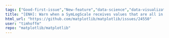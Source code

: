 ```yaml
---
tags: ["Good-first-issue","New-feature","data-science","data-visualization","gtk","hacktoberfest","matplotlib","plotting","python","qt","tk","wx"]
title: "[ENH]: Warn when a SymLogScale receives values that are all in the linear regime"
html_url: "https://github.com/matplotlib/matplotlib/issues/24550"
user: "timhoffm"
repo: "matplotlib/matplotlib"
---
```


